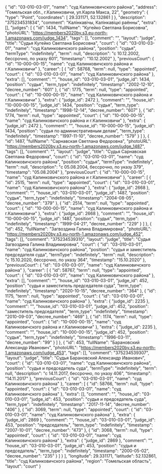 {
    "id": "03-010-03-01",
    "name": "суд Калинковичского района",
    "address": "Гомельская обл., г.Калинковичи, ул.Карла Макса, 22",
    "geometry": {
        "type": "Point",
        "coordinates": [
            29.331171,
            52.132861
        ]
    },
    "description": "375234531834",
    "comment": "Калінкавічы, Калінкавіцкі раённы",
    "extra": [],
    "judges": [
        {
            "id": 1434,
            "fullName": "Кугейко Светлана Борисовна",
            "photoURL": "https://members2020by.s3.eu-north-1.amazonaws.com/judge_1434",
            "tags": [],
            "comment": "",
            "layout": "judge",
            "title": "Судья Кугейко Светлана Борисовна",
            "court": {
                "id": "03-010-03-01",
                "name": "суд Калинковичского района",
                "position": "судья",
                "termType": "indefinitely",
                "term": null,
                "description": "c 10.12.2002, бессрочно, по указу 601",
                "timestamp": "10.12.2002"
            },
            "previousCourt": {
                "id": "10-000-00-15",
                "name": "суд Калинковичского района и г.Калинковичи"
            },
            "career": [
                {
                    "id": 58768,
                    "term": null,
                    "type": "appointed",
                    "court": {
                        "id": "03-010-03-01",
                        "name": "суд Калинковичского района"
                    },
                    "extra": [],
                    "comment": "",
                    "house_id": "03-010-03-01",
                    "judge_id": 1434,
                    "position": "судья",
                    "term_type": "indefinitely",
                    "timestamp": "2002-12-10",
                    "decree_number": "601"
                },
                {
                    "id": 1775,
                    "term": null,
                    "type": "appointed",
                    "court": {
                        "id": "10-000-00-15",
                        "name": "суд Калинковичского района и г.Калинковичи"
                    },
                    "extra": {
                        "judge_id": 2472
                    },
                    "comment": "",
                    "house_id": "10-000-00-15",
                    "judge_id": 1434,
                    "position": "судья",
                    "term_type": "indefinitely",
                    "timestamp": "1998-12-14",
                    "decree_number": "607"
                },
                {
                    "id": 1774,
                    "term": null,
                    "type": "appointed",
                    "court": {
                        "id": "10-000-00-15",
                        "name": "суд Калинковичского района и г.Калинковичи"
                    },
                    "extra": {
                        "judge_id": 2472
                    },
                    "comment": "",
                    "house_id": "10-000-00-15",
                    "judge_id": 1434,
                    "position": "судья по административным делам",
                    "term_type": "indefinitely",
                    "timestamp": "1997-11-10",
                    "decree_number": "579"
                }
            ]
        },
        {
            "id": 1487,
            "fullName": "Сарнавская Светлана Федоровна",
            "photoURL": "https://members2020by.s3.eu-north-1.amazonaws.com/judge_1487",
            "tags": [],
            "comment": "",
            "layout": "judge",
            "title": "Судья Сарнавская Светлана Федоровна",
            "court": {
                "id": "03-010-03-01",
                "name": "суд Калинковичского района",
                "position": "судья",
                "termType": "indefinitely",
                "term": null,
                "description": "c 05.08.2004, бессрочно, по указу 379",
                "timestamp": "05.08.2004"
            },
            "previousCourt": {
                "id": "10-000-00-15",
                "name": "суд Калинковичского района и г.Калинковичи"
            },
            "career": [
                {
                    "id": 2515,
                    "term": null,
                    "type": "appointed",
                    "court": {
                        "id": "03-010-03-01",
                        "name": "суд Калинковичского района"
                    },
                    "extra": {
                        "judge_id": 2668
                    },
                    "comment": "",
                    "house_id": "03-010-03-01",
                    "judge_id": 1487,
                    "position": "судья",
                    "term_type": "indefinitely",
                    "timestamp": "2004-08-05",
                    "decree_number": "379"
                },
                {
                    "id": 2514,
                    "term": null,
                    "type": "appointed",
                    "court": {
                        "id": "10-000-00-15",
                        "name": "суд Калинковичского района и г.Калинковичи"
                    },
                    "extra": {
                        "judge_id": 2668
                    },
                    "comment": "",
                    "house_id": "10-000-00-15",
                    "judge_id": 1487,
                    "position": "судья",
                    "term_type": "indefinitely",
                    "timestamp": "1999-04-21",
                    "decree_number": "229"
                }
            ]
        },
        {
            "id": 452,
            "fullName": "Загвоздина Галина Владимировна",
            "photoURL": "https://members2020by.s3.eu-north-1.amazonaws.com/judge_452",
            "tags": [],
            "comment": "375234539310",
            "layout": "judge",
            "title": "Судья Загвоздина Галина Владимировна",
            "court": {
                "id": "03-010-03-01",
                "name": "суд Калинковичского района",
                "position": "судья и заместитель председателя суда",
                "termType": "indefinitely",
                "term": null,
                "description": "c 15.10.2020, бессрочно, по указу 364",
                "timestamp": "15.10.2020"
            },
            "previousCourt": {
                "id": "03-010-03-01",
                "name": "суд Калинковичского района"
            },
            "career": [
                {
                    "id": 58767,
                    "term": null,
                    "type": "appointed",
                    "court": {
                        "id": "03-010-03-01",
                        "name": "суд Калинковичского района"
                    },
                    "extra": [],
                    "comment": "",
                    "house_id": "03-010-03-01",
                    "judge_id": 452,
                    "position": "судья и заместитель председателя суда",
                    "term_type": "indefinitely",
                    "timestamp": "2020-10-15",
                    "decree_number": "364"
                },
                {
                    "id": 1175,
                    "term": null,
                    "type": "appointed",
                    "court": {
                        "id": "03-010-03-01",
                        "name": "суд Калинковичского района"
                    },
                    "extra": {
                        "judge_id": 2235
                    },
                    "comment": "",
                    "house_id": "03-010-03-01",
                    "judge_id": 452,
                    "position": "заместитель председателя",
                    "term_type": "indefinitely",
                    "timestamp": "2010-09-03",
                    "decree_number": "469"
                },
                {
                    "id": 1174,
                    "term": null,
                    "type": "appointed",
                    "court": {
                        "id": "10-000-00-15",
                        "name": "суд Калинковичского района и г.Калинковичи"
                    },
                    "extra": {
                        "judge_id": 2235
                    },
                    "comment": "",
                    "house_id": "10-000-00-15",
                    "judge_id": 452,
                    "position": "судья",
                    "term_type": "indefinitely",
                    "timestamp": "1996-03-11",
                    "decree_number": "99"
                }
            ]
        },
        {
            "id": 453,
            "fullName": "Барановский Александр Иванович",
            "photoURL": "https://members2020by.s3.eu-north-1.amazonaws.com/judge_453",
            "tags": [],
            "comment": "375234539307",
            "layout": "judge",
            "title": "Судья Барановский Александр Иванович",
            "court": {
                "id": "03-010-03-01",
                "name": "суд Калинковичского района",
                "position": "судья и председатель суда",
                "termType": "indefinitely",
                "term": null,
                "description": "c 14.11.2017, бессрочно, по указу 406",
                "timestamp": "14.11.2017"
            },
            "previousCourt": {
                "id": "03-010-03-01",
                "name": "суд Калинковичского района"
            },
            "career": [
                {
                    "id": 58766,
                    "term": null,
                    "type": "appointed",
                    "court": {
                        "id": "03-010-03-01",
                        "name": "суд Калинковичского района"
                    },
                    "extra": [],
                    "comment": "",
                    "house_id": "03-010-03-01",
                    "judge_id": 453,
                    "position": "судья и председатель суда",
                    "term_type": "indefinitely",
                    "timestamp": "2017-11-14",
                    "decree_number": "406"
                },
                {
                    "id": 3069,
                    "term": null,
                    "type": "appointed",
                    "court": {
                        "id": "03-010-03-01",
                        "name": "суд Калинковичского района"
                    },
                    "extra": {
                        "judge_id": 2869
                    },
                    "comment": "",
                    "house_id": "03-010-03-01",
                    "judge_id": 453,
                    "position": "председатель",
                    "term_type": "indefinitely",
                    "timestamp": "2007-10-01",
                    "decree_number": "473"
                },
                {
                    "id": 3068,
                    "term": null,
                    "type": "appointed",
                    "court": {
                        "id": "03-010-03-01",
                        "name": "суд Калинковичского района"
                    },
                    "extra": {
                        "judge_id": 2869
                    },
                    "comment": "",
                    "house_id": "03-010-03-01",
                    "judge_id": 453,
                    "position": "судья и председатель",
                    "term_type": "indefinitely",
                    "timestamp": "2000-05-02",
                    "decree_number": "235"
                }
            ]
        }
    ],
    "longitude": 29.331171,
    "latitude": 52.132861,
    "title": "суд Калинковичского района",
    "region": "Гомельская область",
    "layout": "court"
}
